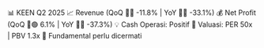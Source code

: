 📊 KEEN Q2 2025
📈 Revenue (QoQ 🔻🔴 -11.8% | YoY 🔻🔴 -33.1%)
💰 Net Profit (QoQ 🔼🟢 6.1% | YoY 🔻🔴 -37.3%)
💡 Cash Operasi: Positif
🧮 Valuasi: PER 50x | PBV 1.3x
🧱 Fundamental perlu dicermati

